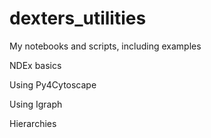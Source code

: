 # dexters_utilities
My notebooks and scripts, including examples

NDEx basics

Using Py4Cytoscape

Using Igraph

Hierarchies

